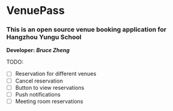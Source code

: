 # VenuePass

### This is an open source venue booking application for Hangzhou Yungu School

**Developer:** ***Bruce Zheng***

TODO:
- [ ] Reservation for different venues
- [ ] Cancel reservation
- [ ] Button to view reservations
- [ ] Push notifications
- [ ] Meeting room reservations
